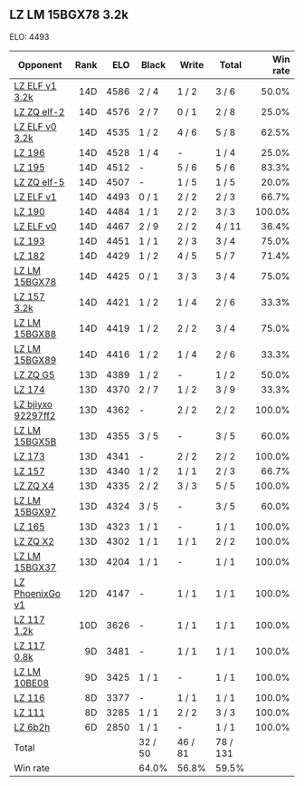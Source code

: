 ## LZ LM 15BGX78 3.2k ##

ELO: 4493

Opponent | Rank | ELO | Black | Write | Total | Win rate
---------|-----:|----:|-------|-------|-------|-------:
[LZ ELF v1 3.2k](LZ%20ELF%20v1%203.2k.md) | 14D | 4586 | 2 / 4 | 1 / 2 | 3 / 6 | 50.0%
[LZ ZQ elf-2](LZ%20ZQ%20elf-2.md) | 14D | 4576 | 2 / 7 | 0 / 1 | 2 / 8 | 25.0%
[LZ ELF v0 3.2k](LZ%20ELF%20v0%203.2k.md) | 14D | 4535 | 1 / 2 | 4 / 6 | 5 / 8 | 62.5%
[LZ 196](LZ%20196.md) | 14D | 4528 | 1 / 4 | - | 1 / 4 | 25.0%
[LZ 195](LZ%20195.md) | 14D | 4512 | - | 5 / 6 | 5 / 6 | 83.3%
[LZ ZQ elf-5](LZ%20ZQ%20elf-5.md) | 14D | 4507 | - | 1 / 5 | 1 / 5 | 20.0%
[LZ ELF v1](LZ%20ELF%20v1.md) | 14D | 4493 | 0 / 1 | 2 / 2 | 2 / 3 | 66.7%
[LZ 190](LZ%20190.md) | 14D | 4484 | 1 / 1 | 2 / 2 | 3 / 3 | 100.0%
[LZ ELF v0](LZ%20ELF%20v0.md) | 14D | 4467 | 2 / 9 | 2 / 2 | 4 / 11 | 36.4%
[LZ 193](LZ%20193.md) | 14D | 4451 | 1 / 1 | 2 / 3 | 3 / 4 | 75.0%
[LZ 182](LZ%20182.md) | 14D | 4429 | 1 / 2 | 4 / 5 | 5 / 7 | 71.4%
[LZ LM 15BGX78](LZ%20LM%2015BGX78.md) | 14D | 4425 | 0 / 1 | 3 / 3 | 3 / 4 | 75.0%
[LZ 157 3.2k](LZ%20157%203.2k.md) | 14D | 4421 | 1 / 2 | 1 / 4 | 2 / 6 | 33.3%
[LZ LM 15BGX88](LZ%20LM%2015BGX88.md) | 14D | 4419 | 1 / 2 | 2 / 2 | 3 / 4 | 75.0%
[LZ LM 15BGX89](LZ%20LM%2015BGX89.md) | 14D | 4416 | 1 / 2 | 1 / 4 | 2 / 6 | 33.3%
[LZ ZQ G5](LZ%20ZQ%20G5.md) | 13D | 4389 | 1 / 2 | - | 1 / 2 | 50.0%
[LZ 174](LZ%20174.md) | 13D | 4370 | 2 / 7 | 1 / 2 | 3 / 9 | 33.3%
[LZ bjiyxo 92297ff2](LZ%20bjiyxo%2092297ff2.md) | 13D | 4362 | - | 2 / 2 | 2 / 2 | 100.0%
[LZ LM 15BGX5B](LZ%20LM%2015BGX5B.md) | 13D | 4355 | 3 / 5 | - | 3 / 5 | 60.0%
[LZ 173](LZ%20173.md) | 13D | 4341 | - | 2 / 2 | 2 / 2 | 100.0%
[LZ 157](LZ%20157.md) | 13D | 4340 | 1 / 2 | 1 / 1 | 2 / 3 | 66.7%
[LZ ZQ X4](LZ%20ZQ%20X4.md) | 13D | 4335 | 2 / 2 | 3 / 3 | 5 / 5 | 100.0%
[LZ LM 15BGX97](LZ%20LM%2015BGX97.md) | 13D | 4324 | 3 / 5 | - | 3 / 5 | 60.0%
[LZ 165](LZ%20165.md) | 13D | 4323 | 1 / 1 | - | 1 / 1 | 100.0%
[LZ ZQ X2](LZ%20ZQ%20X2.md) | 13D | 4302 | 1 / 1 | 1 / 1 | 2 / 2 | 100.0%
[LZ LM 15BGX37](LZ%20LM%2015BGX37.md) | 13D | 4204 | 1 / 1 | - | 1 / 1 | 100.0%
[LZ PhoenixGo v1](LZ%20PhoenixGo%20v1.md) | 12D | 4147 | - | 1 / 1 | 1 / 1 | 100.0%
[LZ 117 1.2k](LZ%20117%201.2k.md) | 10D | 3626 | - | 1 / 1 | 1 / 1 | 100.0%
[LZ 117 0.8k](LZ%20117%200.8k.md) | 9D | 3481 | - | 1 / 1 | 1 / 1 | 100.0%
[LZ LM 10BE08](LZ%20LM%2010BE08.md) | 9D | 3425 | 1 / 1 | - | 1 / 1 | 100.0%
[LZ 116](LZ%20116.md) | 8D | 3377 | - | 1 / 1 | 1 / 1 | 100.0%
[LZ 111](LZ%20111.md) | 8D | 3285 | 1 / 1 | 2 / 2 | 3 / 3 | 100.0%
[LZ 6b2h](LZ%206b2h.md) | 6D | 2850 | 1 / 1 | - | 1 / 1 | 100.0%
Total | | | 32 / 50 | 46 / 81 | 78 / 131 | 
Win rate| | | 64.0% | 56.8% | 59.5% | 
